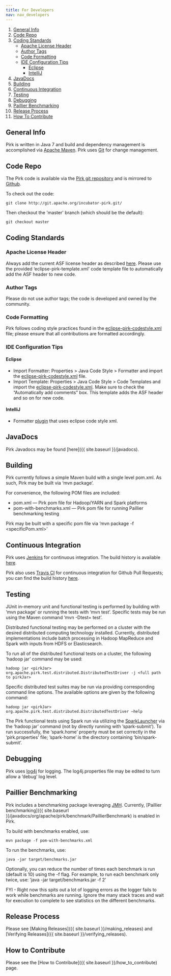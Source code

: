 ```yaml
---
title: For Developers
nav: nav_developers
---
```


1. [General Info](#general-info)
2. [Code Repo](#code-repo)
3. [Coding Standards](#coding-standards)
	* [Apache License Header](#apache-license-header)
	* [Author Tags](#author-tags)
	* [Code Formatting](#code-formatting)
	* [IDE Configuration Tips](#ide-configuration-tips)
		* [Eclipse](#eclipse)
		* [IntelliJ](#intellij)
4. [JavaDocs](#javadocs)
5. [Building](#building)
6. [Continuous Integration](#continuous-integration)
7. [Testing](#testing)
8. [Debugging](#debugging)
9. [Paillier Benchmarking](#paillier-benchmarking)
10. [Release Process](#release-process)
11. [How To Contribute](#how-to-contribute)

	
## General Info

Pirk is written in Java 7 and build and dependency management is accomplished via [Apache Maven](https://maven.apache.org/). Pirk uses [Git](https://git-scm.com/) for change management. 

## Code Repo

The Pirk code is available via the [Pirk git repository](https://git-wip-us.apache.org/repos/asf?p=incubator-pirk.git) and is mirrored to [Github](https://github.com/apache/incubator-pirk). 

To check out the code: 

	git clone http://git.apache.org/incubator-pirk.git/

Then checkout the 'master' branch (which should be the default): 

	git checkout master

## Coding Standards
 
### Apache License Header

Always add the current ASF license header as described [here](https://www.apache.org/legal/src-headers). Please use the provided ‘eclipse-pirk-template.xml’ code template file to automatically add the ASF header to new code.

### Author Tags 

Please do not use author tags; the code is developed and owned by the community.

### Code Formatting

Pirk follows coding style practices found in the [eclipse-pirk-codestyle.xml](https://github.com/apache/incubator-pirk) file; please ensure that all contributions are formatted accordingly. 

### IDE Configuration Tips

#### Eclipse
* Import Formatter: Properties > Java Code Style > Formatter and import the [eclipse-pirk-codestyle.xml](https://github.com/apache/incubator-pirk) file.
* Import Template: Properties > Java Code Style > Code Templates and import the [eclipse-pirk-codestyle.xml](https://github.com/apache/incubator-pirk). Make sure to check the “Automatically add comments” box. This template adds the ASF header and so on for new code.

#### IntelliJ
* Formatter [plugin](https://code.google.com/p/eclipse-code-formatter-intellij-plugin) that uses eclipse code style xml.

## JavaDocs

Pirk Javadocs may be found [here]({{ site.baseurl }}/javadocs). 

## Building

Pirk currently follows a simple Maven build with a single level pom.xml. As such, Pirk may be built via ‘mvn package’. 

For convenience, the following POM files are included: 

* pom.xml — Pirk pom file for Hadoop/YARN and Spark platforms
* pom-with-benchmarks.xml — Pirk pom file for running Paillier benchmarking testing

Pirk may be built with a specific pom file via ‘mvn package -f <specificPom.xml>’

## Continuous Integration 

Pirk uses [Jenkins](https://builds.apache.org/) for continuous integration. The build history is available [here](https://builds.apache.org/job/pirk/).

Pirk also uses [Travis CI](https://travis-ci.org/) for continuous integration for Github Pull Requests; you can find the build history [here](https://travis-ci.org/apache/incubator-pirk).

## Testing

JUnit in-memory unit and functional testing is performed by building with ‘mvn package’ or running the tests with ‘mvn test’. Specific tests may be run using the Maven command ‘mvn -Dtest=<testName> test’.

Distributed functional testing may be performed on a cluster with the desired distributed computing technology installed. Currently, distributed implementations include batch processing in Hadoop MapReduce and Spark with inputs from HDFS or Elasticsearch. 

To run all of the distributed functional tests on a cluster, the following ‘hadoop jar’ command may be used:

	hadoop jar <pirkJar> org.apache.pirk.test.distributed.DistributedTestDriver -j <full path to pirkJar>

Specific distributed test suites may be run via providing corresponding command line options. The available options are given by the following command:

	hadoop jar <pirkJar> org.apache.pirk.test.distributed.DistributedTestDriver —help

The Pirk functional tests using Spark run via utilizing the [SparkLauncher](https://spark.apache.org/docs/1.6.0/api/java/org/apache/spark/launcher/package-summary.html) via the ‘hadoop jar’ command (not by directly running with ’spark-submit’). 
To run successfully, the ‘spark.home’ property must be set correctly in the ‘pirk.properties’ file; ’spark-home’ is the directory containing ’bin/spark-submit’.

## Debugging

Pirk uses [log4j](http://logging.apache.org/log4j/1.2/) for logging. The log4j.properties file may be edited to turn allow a ‘debug’ log level.

## Paillier Benchmarking 

Pirk includes a benchmarking package leveraging [JMH](http://openjdk.java.net/projects/code-tools/jmh/). Currently, [Paillier benchmarking]({{ site.baseurl }}/javadocs/org/apache/pirk/benchmark/PaillierBenchmark) is enabled in Pirk. 

To build with benchmarks enabled, use: 

	mvn package -f pom-with-benchmarks.xml

To run the benchmarks, use: 

	java -jar target/benchmarks.jar

Optionally, you can reduce the number of times each benchmark is run (default is 10) using the -f flag. For example, to run each benchmark only twice, use: ’java -jar target/benchmarks.jar -f 2’

FYI - Right now this spits out a lot of logging errors as the logger fails to work while benchmarks are running. Ignore the many stack traces and wait for execution to complete to see statistics on the different benchmarks.

## Release Process

Please see [Making Releases]({{ site.baseurl }}/making_releases) and [Verifying Releases]({{ site.baseurl }}/verifying_releases).

## How to Contribute

Please see the [How to Contribute]({{ site.baseurl }}/how_to_contribute) page.
